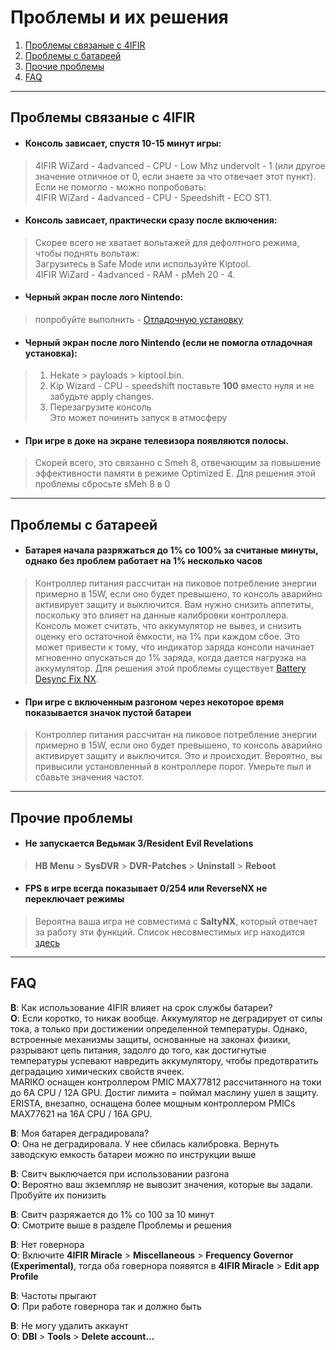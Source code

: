 # Проблемы и их решения

1. [Проблемы связаные с 4IFIR](#Проблемы-связаные-с-4IFIR)
2. [Проблемы с батареей](#Проблемы-с-батареей)
3. [Прочие проблемы](#Прочие-проблемы)
4. [FAQ](#FAQ)
***

## Проблемы связаные с 4IFIR

* #### Консоль зависает, спустя 10-15 минут игры:    
>4IFIR WiZard - 4advanced - CPU - Low Mhz undervolt - 1 (или другое значение отличное от 0, если знаете за что отвечает этот пункт).   
>Если не помогло - можно попробовать:  
>4IFIR WiZard - 4advanced - CPU - Speedshift - ECO ST1. 

* #### Консоль зависает, практически сразу после включения: 
>Скорее всего не хватает вольтажей для дефолтного режима, чтобы поднять вольтаж:  
>Загрузитесь в Safe Mode или используйте Kiptool.       
>4IFIR WiZard - 4advanced - RAM - pMeh 20 - 4. 

* #### Черный экран после лого Nintendo:  
>попробуйте выполнить - [Отладочную установку](INSTAL_4IFIR.md#отладочная-установка-требуется-пк)

* #### Черный экран после лого Nintendo (если не помогла отладочная установка):  
>1. Hekate > payloads > kiptool.bin.  
>2. Kip Wizard - CPU - speedshift поставьте **100** вместо нуля и не забудьте apply changes.  
>3. Перезагрузите консоль  
>Это может починить запуск в атмосферу

* #### При игре в доке на экране телевизора появляются полосы.
>Скорей всего, это связанно с Smeh 8, отвечающим за повышение эффективности памяти в режиме Optimized E. Для решения этой проблемы сбросьте sMeh 8 в 0
>
***

## Проблемы с батареей 

* #### Батарея начала разряжаться до 1% со 100% за считаные минуты, однако без проблем работает на 1% несколько часов 

>Контроллер питания рассчитан на пиковое потребление энергии примерно в 15W, если оно будет превышено, то консоль аварийно активирует защиту и выключится. Вам нужно снизить аппетиты, поскольку это влияет на данные калибровки контроллера. Консоль может считать, что аккумулятор не вывез, и снизить оценку его остаточной ёмкости, на 1% при каждом сбое. Это может привести к тому, что индикатор заряда консоли начинает мгновенно опускаться до 1% заряда, когда дается нагрузка на аккумулятор. Для решения этой проблемы существует [Battery Desync Fix NX](https://github.com/CTCaer/battery_desync_fix_nx). 

* #### При игре с включенным разгоном через некоторое время показывается значок пустой батареи 

>Контроллер питания рассчитан на пиковое потребление энергии примерно в 15W, если оно будет превышено, то консоль аварийно активирует защиту и выключится. Это и происходит. Вероятно, вы привысили установленный в контроллере порог. Умерьте пыл и сбавьте значения частот.

***

## Прочие проблемы 

* #### Не запускается Ведьмак 3/Resident Evil Revelations
>**HB Menu** > **SysDVR** > **DVR-Patches** > **Uninstall** > **Reboot**

* #### FPS в игре всегда показывает 0/254 или ReverseNX не переключает режимы
>Вероятна ваша игра не совместима с **SaltyNX**, который отвечает за работу эти функций. Список несовместимых игр находится [здесь](https://github.com/masagrator/SaltyNX#list-of-titles-not-compatible-with-pluginspatches)

***

## FAQ 

**В**: Как использование 4IFIR влияет на срок службы батареи?\
**О**: Если коротко, то никак вообще. Аккумулятор не деградирует от силы тока, а только при достижении определенной температуры. Однако, встроенные механизмы защиты, основанные на законах физики, разрывают цепь питания, задолго до того, как достигнутые температуры успевают навредить аккумулятору, чтобы предотвратить деградацию химических свойств ячеек.  
MARIKO оснащен контроллером PMIC MAX77812 рассчитанного на токи до 6A CPU / 12A GPU. Достиг лимита = поймал маслину ушел в защиту.  
ERISTA, внезапно, оснащена более мощным контроллером PMICs MAX77621 на 16A CPU / 16A GPU.  
 
**В**: Моя батарея деградировала?\
**О**: Она не деградировала. У нее сбилась калибровка. Вернуть заводскую емкость батареи можно по инструкции выше 

**В**: Свитч выключается при использовании разгона\
**О**: Вероятно ваш экземпляр не вывозит значения, которые вы задали. Пробуйте их понизить

**В**: Свитч разряжается до 1% со 100 за 10 минут\
**О**: Смотрите выше в разделе Проблемы и решения 

**В**: Нет говернора\
**О**: Включите **4IFIR Miracle** > **Miscellaneous** > **Frequency Governor (Experimental)**, тогда оба говернора появятся в **4IFIR Miracle** > **Edit app Profile**

**В**: Частоты прыгают\
**О**: При работе говернора так и должно быть

**В**: Не могу удалить аккаунт\
**О**: **DBI** > **Tools** > **Delete account...**
